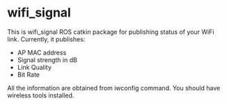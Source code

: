 # wifi_signal

This is wifi_signal ROS catkin package for publishing status of your WiFi link. Currently, it publishes:
- AP MAC address
- Signal strength in dB
- Link Quality
- Bit Rate

All the information are obtained from iwconfig command. You should have wireless tools installed.
